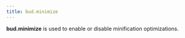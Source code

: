 ```yaml
---
title: bud.minimize
---
```


**bud.minimize** is used to enable or disable minification optimizations.
